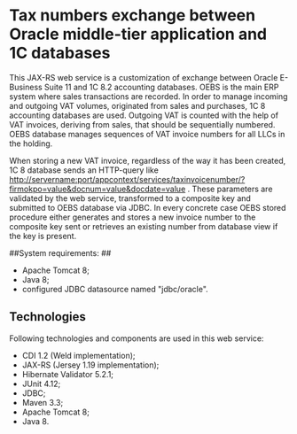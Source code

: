 # Tax numbers exchange between Oracle middle-tier application and 1C databases #

This JAX-RS web service is a customization of exchange between Oracle E-Business Suite 11 and 1C 8.2 accounting databases. OEBS is the main ERP system where sales transactions are recorded. In order to manage incoming and outgoing VAT volumes, originated from sales and purchases, 1C 8 accounting databases are used. Outgoing VAT is counted with the help of VAT invoices, deriving from sales, that should be sequentially numbered. OEBS database manages sequences of VAT invoice numbers for all LLCs in the holding. 

When storing a new VAT invoice, regardless of the way it has been created, 1C 8 database sends an HTTP-query like <http://servername:port/appcontext/services/taxinvoicenumber/?firmokpo=value&docnum=value&docdate=value> . These parameters are validated by the web service, transformed to a composite key and submitted to OEBS database via JDBC. In every concrete case OEBS stored procedure either generates and stores a new invoice number to the composite key sent or retrieves an existing number from database view if the key is present.

##System requirements: ##

- Apache Tomcat 8;
- Java 8;
- configured JDBC datasource named "jdbc/oracle".

## Technologies ##

Following technologies and components are used in this web service:

- CDI 1.2 (Weld implementation);
- JAX-RS (Jersey 1.19 implementation);
- Hibernate Validator 5.2.1;
- JUnit 4.12;
- JDBC;
- Maven 3.3;
- Apache Tomcat 8;
- Java 8.
